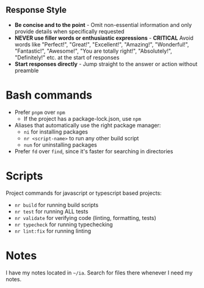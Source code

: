 ## Response Style

- **Be concise and to the point** - Omit non-essential information and only provide details when specifically requested
- **NEVER use filler words or enthusiastic expressions** - **CRITICAL** Avoid words like "Perfect!", "Great!", "Excellent!", "Amazing!", "Wonderful!", "Fantastic!", "Awesome!", "You are totally right!", "Absolutely!", "Definitely!" etc. at the start of responses
- **Start responses directly** - Jump straight to the answer or action without preamble

# Bash commands

- Prefer `pnpm` over `npm`
  - If the project has a package-lock.json, use `npm`
- Aliases that automatically use the right package manager:
  - `ni` for installing packages
  - `nr <script-name>` to run any other build script
  - `nun` for uninstalling packages
- Prefer `fd` over `find`, since it's faster for searching in directories

# Scripts

Project commands for javascript or typescript based projects:

- `nr build` for running build scripts
- `nr test` for running ALL tests
- `nr validate` for verifying code (linting, formatting, tests)
- `nr typecheck` for running typechecking
- `nr lint:fix` for running linting

# Notes

I have my notes located in `~/ia`. Search for files there whenever I need my notes.
